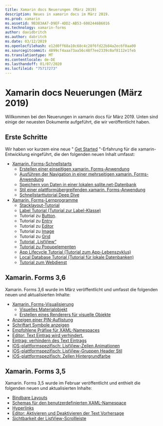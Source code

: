 ```yaml
---
title: Xamarin docs Neuerungen (März 2019)
description: Neues in xamarin docs im März 2019.
ms.prod: xamarin
ms.assetid: 9B383AA7-D9EF-4DD2-AB53-6082446B6016
ms.technology: xamarin-forms
author: davidbritch
ms.author: dabritch
ms.date: 03/12/2019
ms.openlocfilehash: e12d0ff68a10c68c4c28f6fd22b84a2ec6f0aa00
ms.sourcegitcommit: 4899cf4aaa73aa56c48f7ee2339c0af8112e1feb
ms.translationtype: MT
ms.contentlocale: de-DE
ms.lasthandoff: 01/07/2020
ms.locfileid: "75717273"
---
```

# <a name="xamarin-docs-whats-new-march-2019"></a>Xamarin docs Neuerungen (März 2019)

Willkommen bei den Neuerungen in xamarin docs für März 2019. Unten sind einige der neuesten Dokumente aufgeführt, die wir veröffentlicht haben.

## <a name="get-started"></a>Erste Schritte

Wir haben vor kurzem eine neue " [Get Started](~/get-started/index.yml) "-Erfahrung für die xamarin-Entwicklung eingeführt, die den folgenden neuen Inhalt umfasst:

- [Xamarin. Forms-Schnellstarts](~/get-started/quickstarts/index.md)
  - [Erstellen einer einseitigen xamarin. Forms-Anwendung](~/get-started/quickstarts/single-page.md)
  - [Ausführen der Navigation in einer mehrseitigen xamarin. Forms-Anwendung](~/get-started/quickstarts/multi-page.md)
  - [Speichern von Daten in einer lokalen sqlite.net-Datenbank](~/get-started/quickstarts/database.md)
  - [Stil einer plattformübergreifenden xamarin. Forms-Anwendung](~/get-started/quickstarts/styling.md)
  - [Schnellstarttutorial Deep Dive](~/get-started/quickstarts/deepdive.md)
- [Xamarin. Forms-Lernprogramme](~/get-started/tutorials/index.yml)
  - [Stacklayout-Tutorial](~/get-started/tutorials/stacklayout/index.yml)
  - [Label Tutorial (Tutorial zur Label-Klasse)](~/get-started/tutorials/label/index.yml)
  - Tutorial zu [Button](~/get-started/tutorials/button/index.yml).
  - Tutorial zu [Entry](~/get-started/tutorials/entry/index.yml)
  - Tutorial zu [Editor](~/get-started/tutorials/editor/index.yml)
  - Tutorial zu [Image](~/get-started/tutorials/image/index.yml)
  - Tutorial zu [Grid](~/get-started/tutorials/grid/index.yml)
  - [Tutorial „ListView“](~/get-started/tutorials/listview/index.yml)
  - [Tutorial zu Popupelementen](~/get-started/tutorials/pop-ups/index.yml)
  - [App Lifecycle Tutorial (Tutorial zum App-Lebenszyklus)](~/get-started/tutorials/app-lifecycle/index.yml)
  - [Local Database Tutorial (Tutorial für lokale Datenbanken)](~/get-started/tutorials/local-database/index.yml)
  - [Tutorial zum Webdienst](~/get-started/tutorials/web-service/index.yml)

## <a name="xamarinforms-36"></a>Xamarin. Forms 3,6

Xamarin. Forms 3,6 wurde im März veröffentlicht und umfasst die folgenden neuen und aktualisierten Inhalte:

- [Xamarin. Forms-Visualisierung](~/xamarin-forms/user-interface/visual/index.md)
  - [Visuelles Materialobjekt](~/xamarin-forms/user-interface/visual/material-visual.md)
  - [Erstellen eines Renderers für visuelle Objekte](~/xamarin-forms/user-interface/visual/create.md)
- [Anzeigen einer PIN-Auflistung](~/xamarin-forms/user-interface/map/pins.md#display-a-pin-collection)
- [Schriftart Symbole anzeigen](~/xamarin-forms/user-interface/text/fonts.md#display-font-icons)
- [Empfohlene Präfixe für XAML-Namespaces](~/xamarin-forms/xaml/custom-prefix.md)
- [Editor: Text Eintrag wird verhindert.](~/xamarin-forms/user-interface/text/editor.md#preventing-text-entry)
- [Eintrag: verhindern des Text Eintrags](~/xamarin-forms/user-interface/text/entry.md#preventing-text-entry)
- [IOS-plattformspezifisch: ListView-Zeilen Animationen](~/xamarin-forms/platform/ios/listview-row-animations.md)
- [IOS-plattformspezifisch: ListView-Gruppen Header Stil](~/xamarin-forms/platform/ios/listview-group-header-style.md)
- [IOS-plattformspezifisch: Zellen Hintergrundfarbe](~/xamarin-forms/platform/ios/cell-background-color.md)

## <a name="xamarinforms-35"></a>Xamarin. Forms 3,5

Xamarin. Forms 3,5 wurde im Februar veröffentlicht und enthielt die folgenden neuen und aktualisierten Inhalte:

- [Bindbare Layouts](~/xamarin-forms/user-interface/layouts/bindable-layouts.md)
- [Schemas für den benutzerdefinierten XAML-Namespace](~/xamarin-forms/xaml/custom-namespace-schemas.md)
- [Hyperlinks](~/xamarin-forms/user-interface/text/label.md#hyperlinks)
- [Editor: Aktivieren und Deaktivieren der Text Vorhersage](~/xamarin-forms/user-interface/text/editor.md#enabling-and-disabling-text-prediction)
- [Sichtbarkeit der ListView-Scrollleiste](~/xamarin-forms/user-interface/listview/customizing-list-appearance.md#scrollbar-visibility)

